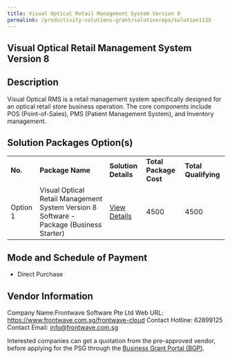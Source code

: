 ```yaml
---
title: Visual Optical Retail Management System Version 8
permalink: /productivity-solutions-grant/solutionrepo/solution1135
---
```


## Visual Optical Retail Management System Version 8

## Description

Visual Optical RMS is a retail management system specifically designed for an optical retail store business operation. The core components include POS (Point-of-Sales), PMS (Patient Management System), and Inventory management.

## Solution Packages Option(s)

<table>
<tr>
<td><b>No.</b></td>
<td><b>Package Name</b></td>
<td><b>Solution Details</b></td>
<td><b>Total Package Cost</b></td>
<td><b>Total Qualifying</b></td>
</tr>
<tr>
<td>Option 1</td>
<td>Visual Optical Retail Management System Version 8 Software - Package (Business Starter)</td>
<td><a href='https://www.gobusiness.gov.sg/images/psg/Desensitised_Frontwave_20200487_Annex_3_Part_1.pdf'>View Details</a></td>
<td>4500</td>
<td>4500</td>
</tr>
</table>

## Mode and Schedule of Payment

 - Direct Purchase

## Vendor Information

 Company Name:Frontwave Software Pte Ltd 
Web URL: https://www.frontwave.com.sg/frontwave-cloud 
Contact Hotline: 62899125 
Contact Email: info@frontwave.com.sg 


Interested companies can get a quotation from the pre-approved vendor, before applying for the PSG through the <a href='https://www.businessgrants.gov.sg/'>Business Grant Portal (BGP)</a>.

<script src="/jquery/resize-tables.js"></script>
